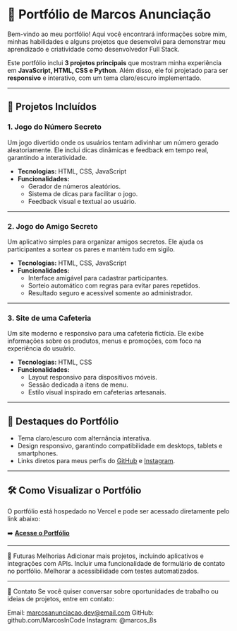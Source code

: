 # 🚀 Portfólio de Marcos Anunciação

Bem-vindo ao meu portfólio! Aqui você encontrará informações sobre mim, minhas habilidades e alguns projetos que desenvolvi para demonstrar meu aprendizado e criatividade como desenvolvedor Full Stack.

Este portfólio inclui **3 projetos principais** que mostram minha experiência em **JavaScript, HTML, CSS e Python**. Além disso, ele foi projetado para ser **responsivo** e interativo, com um tema claro/escuro implementado.

---

## 📂 **Projetos Incluídos**

### 1. **Jogo do Número Secreto**
Um jogo divertido onde os usuários tentam adivinhar um número gerado aleatoriamente. Ele inclui dicas dinâmicas e feedback em tempo real, garantindo a interatividade.

- **Tecnologias:** HTML, CSS, JavaScript
- **Funcionalidades:**
  - Gerador de números aleatórios.
  - Sistema de dicas para facilitar o jogo.
  - Feedback visual e textual ao usuário.

---

### 2. **Jogo do Amigo Secreto**
Um aplicativo simples para organizar amigos secretos. Ele ajuda os participantes a sortear os pares e mantém tudo em sigilo.

- **Tecnologias:** HTML, CSS, JavaScript
- **Funcionalidades:**
  - Interface amigável para cadastrar participantes.
  - Sorteio automático com regras para evitar pares repetidos.
  - Resultado seguro e acessível somente ao administrador.

---

### 3. **Site de uma Cafeteria**
Um site moderno e responsivo para uma cafeteria fictícia. Ele exibe informações sobre os produtos, menus e promoções, com foco na experiência do usuário.

- **Tecnologias:** HTML, CSS
- **Funcionalidades:**
  - Layout responsivo para dispositivos móveis.
  - Sessão dedicada a itens de menu.
  - Estilo visual inspirado em cafeterias artesanais.

---

## 🌟 **Destaques do Portfólio**
- Tema claro/escuro com alternância interativa.
- Design responsivo, garantindo compatibilidade em desktops, tablets e smartphones.
- Links diretos para meus perfis do [GitHub](https://github.com/MarcosInCode) e [Instagram](https://www.instagram.com/marcos_8s/).

---

## 🛠️ **Como Visualizar o Portfólio**
O portfólio está hospedado no Vercel e pode ser acessado diretamente pelo link abaixo:

➡️ **[Acesse o Portfólio](https://portfolio-henna-sigma-95.vercel.app/)**

---

📝 Futuras Melhorias
Adicionar mais projetos, incluindo aplicativos e integrações com APIs.
Incluir uma funcionalidade de formulário de contato no portfólio.
Melhorar a acessibilidade com testes automatizados.

---

📧 Contato
Se você quiser conversar sobre oportunidades de trabalho ou ideias de projetos, entre em contato:

Email: marcosanunciacao.dev@email.com
GitHub: github.com/MarcosInCode
Instagram: @marcos_8s
